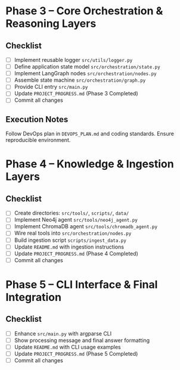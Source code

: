 # Phase 3 – Core Orchestration & Reasoning Layers

## Checklist
- [ ] Implement reusable logger `src/utils/logger.py`
- [ ] Define application state model `src/orchestration/state.py`
- [ ] Implement LangGraph nodes `src/orchestration/nodes.py`
- [ ] Assemble state machine `src/orchestration/graph.py`
- [ ] Provide CLI entry `src/main.py`
- [ ] Update `PROJECT_PROGRESS.md` (Phase 3 Completed)
- [ ] Commit all changes

## Execution Notes
Follow DevOps plan in `DEVOPS_PLAN.md` and coding standards. Ensure reproducible environment.

# Phase 4 – Knowledge & Ingestion Layers

## Checklist
- [ ] Create directories: `src/tools/`, `scripts/`, `data/`
- [ ] Implement Neo4j agent `src/tools/neo4j_agent.py`
- [ ] Implement ChromaDB agent `src/tools/chromadb_agent.py`
- [ ] Wire real tools into `src/orchestration/nodes.py`
- [ ] Build ingestion script `scripts/ingest_data.py`
- [ ] Update `README.md` with ingestion instructions
- [ ] Update `PROJECT_PROGRESS.md` (Phase 4 Completed)
- [ ] Commit all changes

# Phase 5 – CLI Interface & Final Integration

## Checklist
- [ ] Enhance `src/main.py` with argparse CLI
- [ ] Show processing message and final answer formatting
- [ ] Update `README.md` with CLI usage examples
- [ ] Update `PROJECT_PROGRESS.md` (Phase 5 Completed)
- [ ] Commit all changes
